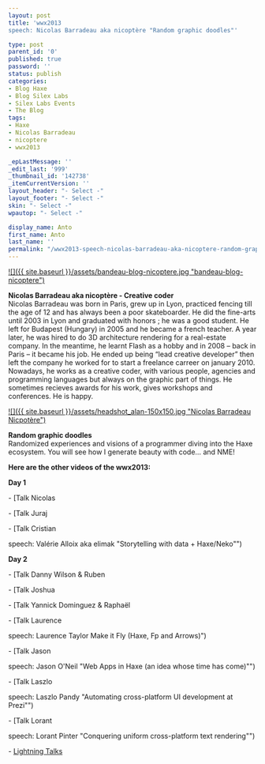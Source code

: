 ```yaml
---
layout: post
title: 'wwx2013
speech: Nicolas Barradeau aka nicoptère "Random graphic doodles"'

type: post
parent_id: '0'
published: true
password: ''
status: publish
categories:
- Blog Haxe
- Blog Silex Labs
- Silex Labs Events
- The Blog
tags:
- Haxe
- Nicolas Barradeau
- nicoptere
- wwx2013

_epLastMessage: ''
_edit_last: '999'
_thumbnail_id: '142738'
_itemCurrentVersion: ''
layout_header: "- Select -"
layout_footer: "- Select -"
skin: "- Select -"
wpautop: "- Select -"

display_name: Anto
first_name: Anto
last_name: ''
permalink: "/wwx2013-speech-nicolas-barradeau-aka-nicoptere-random-graphic-doodles/"
---
```


[![]({{ site.baseurl }}/assets/bandeau-blog-nicoptere.jpg "bandeau-blog-nicoptere")](https://www.silexlabs.org/142737/the-blog/wwx2013-speech-nicolas-barradeau-aka-nicoptere-random-graphic-doodles/attachment/bandeau-blog-nicoptere/)

**Nicolas Barradeau aka nicoptère - Creative coder**  
Nicolas Barradeau was born in Paris, grew up in Lyon, practiced fencing till the age of 12 and has always been a poor skateboarder. He did the fine-arts until 2003 in Lyon and graduated with honors ; he was a good student. He left for Budapest (Hungary) in 2005 and he became a french teacher. A year later, he was hired to do 3D architecture rendering for a real-estate company. In the meantime, he learnt Flash as a hobby and in 2008 – back in Paris – it became his job. He ended up being “lead creative developer” then left the company he worked for to start a freelance carreer on january 2010. Nowadays, he works as a creative coder, with various people, agencies and programming languages but always on the graphic part of things. He sometimes recieves awards for his work, gives workshops and conferences. He is happy.

[![]({{ site.baseurl }}/assets/headshot_alan-150x150.jpg "Nicolas Barradeau Nicpotère")](https://www.silexlabs.org/142737/the-blog/wwx2013-speech-nicolas-barradeau-aka-nicoptere-random-graphic-doodles/attachment/headshot_alan/)

**Random graphic doodles**  
Randomized experiences and visions of a programmer diving into the Haxe ecosystem. You will see how I generate beauty with code… and NME!

**Here are the other videos of the wwx2013:**

**Day 1**

- [Talk Nicolas


- [Talk Juraj


- [Talk Cristian



speech: Valérie Alloix aka elimak "Storytelling with data + Haxe/Neko"")

**Day 2**

- [Talk Danny Wilson & Ruben


- [Talk Joshua


- [Talk Yannick Dominguez & Raphaël


- [Talk Laurence

speech: Laurence Taylor Make it Fly (Haxe, Fp and Arrows)")

- [Talk Jason

speech: Jason O'Neil "Web Apps in Haxe (an idea whose time has come)"")

- [Talk Laszlo

speech: Laszlo Pandy "Automating cross-platform UI development at Prezi"")

- [Talk Lorant

speech: Lorant Pinter "Conquering uniform cross-platform text rendering"")

- [Lightning Talks](https://www.silexlabs.org/?p=143115 "wwx2013 Lightning Talks")